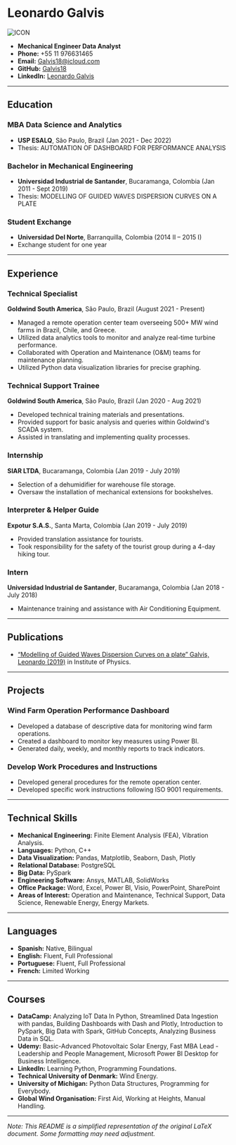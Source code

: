 # Leonardo Galvis

![ICON](ICON.png)

- **Mechanical Engineer Data Analyst**
- **Phone:** +55 11 976631465
- **Email:** [Galvis18@icloud.com](mailto:Galvis18@icloud.com)
- **GitHub:** [Galvis18](https://github.com/Galvis18)
- **LinkedIn:** [Leonardo Galvis](https://linkedin.com/in/leonardo-galvis)

---

## Education

### MBA Data Science and Analytics
- **USP ESALQ**, São Paulo, Brazil (Jan 2021 - Dec 2022)
- Thesis: AUTOMATION OF DASHBOARD FOR PERFORMANCE ANALYSIS

### Bachelor in Mechanical Engineering
- **Universidad Industrial de Santander**, Bucaramanga, Colombia (Jan 2011 - Sept 2019)
- Thesis: MODELLING OF GUIDED WAVES DISPERSION CURVES ON A PLATE

### Student Exchange
- **Universidad Del Norte**, Barranquilla, Colombia (2014 II – 2015 I)
- Exchange student for one year

---

## Experience

### Technical Specialist
**Goldwind South America**, São Paulo, Brazil (August 2021 - Present)
- Managed a remote operation center team overseeing 500+ MW wind farms in Brazil, Chile, and Greece.
- Utilized data analytics tools to monitor and analyze real-time turbine performance.
- Collaborated with Operation and Maintenance (O&M) teams for maintenance planning.
- Utilized Python data visualization libraries for precise graphing.

### Technical Support Trainee
**Goldwind South America**, São Paulo, Brazil (Jan 2020 - Aug 2021)
- Developed technical training materials and presentations.
- Provided support for basic analysis and queries within Goldwind's SCADA system.
- Assisted in translating and implementing quality processes.

### Internship
**SIAR LTDA**, Bucaramanga, Colombia (Jan 2019 - July 2019)
- Selection of a dehumidifier for warehouse file storage.
- Oversaw the installation of mechanical extensions for bookshelves.

### Interpreter & Helper Guide
**Expotur S.A.S.**, Santa Marta, Colombia (Jan 2019 - July 2019)
- Provided translation assistance for tourists.
- Took responsibility for the safety of the tourist group during a 4-day hiking tour.

### Intern
**Universidad Industrial de Santander**, Bucaramanga, Colombia (Jan 2018 - July 2018)
- Maintenance training and assistance with Air Conditioning Equipment.

---

## Publications

- [“Modelling of Guided Waves Dispersion Curves on a plate” Galvis, Leonardo (2019)](https://iopscience.iop.org/article/10.1088/1742-6596/1386/1/012117/pdf) in Institute of Physics.

---

## Projects

### Wind Farm Operation Performance Dashboard
- Developed a database of descriptive data for monitoring wind farm operations.
- Created a dashboard to monitor key measures using Power BI.
- Generated daily, weekly, and monthly reports to track indicators.

### Develop Work Procedures and Instructions
- Developed general procedures for the remote operation center.
- Developed specific work instructions following ISO 9001 requirements.

---

## Technical Skills

- **Mechanical Engineering:** Finite Element Analysis (FEA), Vibration Analysis.
- **Languages:** Python, C++
- **Data Visualization:** Pandas, Matplotlib, Seaborn, Dash, Plotly
- **Relational Database:** PostgreSQL
- **Big Data:** PySpark
- **Engineering Software:** Ansys, MATLAB, SolidWorks
- **Office Package:** Word, Excel, Power BI, Visio, PowerPoint, SharePoint
- **Areas of Interest:** Operation and Maintenance, Technical Support, Data Science, Renewable Energy, Energy Markets.

---

## Languages

- **Spanish:** Native, Bilingual
- **English:** Fluent, Full Professional
- **Portuguese:** Fluent, Full Professional
- **French:** Limited Working

---

## Courses

- **DataCamp:** Analyzing IoT Data In Python, Streamlined Data Ingestion with pandas, Building Dashboards with Dash and Plotly, Introduction to PySpark, Big Data with Spark, GitHub Concepts, Analyzing Business Data in SQL.
- **Udemy:** Basic-Advanced Photovoltaic Solar Energy, Fast MBA Lead - Leadership and People Management, Microsoft Power BI Desktop for Business Intelligence.
- **LinkedIn:** Learning Python, Programming Foundations.
- **Technical University of Denmark:** Wind Energy.
- **University of Michigan:** Python Data Structures, Programming for Everybody.
- **Global Wind Organisation:** First Aid, Working at Heights, Manual Handling.

---

*Note: This README is a simplified representation of the original LaTeX document. Some formatting may need adjustment.*

